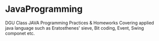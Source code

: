 # JavaProgramming
DGU Class JAVA Programming 
Practices & Homeworks
Covering applied java language such as Eratosthenes' sieve, Bit coding, Event, Swing componet etc.
